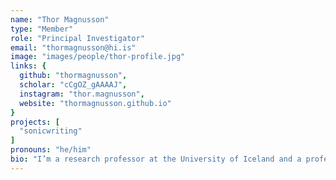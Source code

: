 ```yaml
---
name: "Thor Magnusson"
type: "Member"
role: "Principal Investigator"
email: "thormagnusson@hi.is"
image: "images/people/thor-profile.jpg"
links: {
  github: "thormagnusson",
  scholar: "cCgOZ_gAAAAJ",
  instagram: "thor.magnusson",
  website: "thormagnusson.github.io"
}
projects: [
  "sonicwriting"
]
pronouns: "he/him"
bio: "I’m a research professor at the University of Iceland and a professor of future music in the Music Department at the University of Sussex. I’ve recently served as an Edgard-Varèse guest professor at the Technische Universität Berlin. My research interests include musical performance, improvisation, new technologies for musical expression, live coding, musical notation, artificial intelligence and computational creativity. My research has roots equally in practice and theory and recent books include 'Sonic Writing: Technologies of Material, Symbolic and Signal Inscription' and 'Live Coding: A User's Manual', published by Bloomsbury Academic and MIT Press respectively."
---
```

